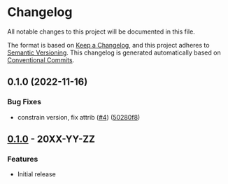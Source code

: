 # Changelog

All notable changes to this project will be documented in this file.

The format is based on
[Keep a Changelog](https://keepachangelog.com/en/1.0.0/),
and this project adheres to
[Semantic Versioning](https://semver.org/spec/v2.0.0.html).
This changelog is generated automatically based on [Conventional Commits](https://www.conventionalcommits.org/en/v1.0.0/).

## 0.1.0 (2022-11-16)


### Bug Fixes

* constrain version, fix attrib ([#4](https://github.com/GoogleCloudPlatform/terraform-google-cloud-workflows/issues/4)) ([50280f8](https://github.com/GoogleCloudPlatform/terraform-google-cloud-workflows/commit/50280f8aa89a9a55a7c83d068bfc7906cef97db6))

## [0.1.0](https://github.com/terraform-google-modules/terraform-google-cloud-workflow/releases/tag/v0.1.0) - 20XX-YY-ZZ

### Features

- Initial release

[0.1.0]: https://github.com/terraform-google-modules/terraform-google-cloud-workflow/releases/tag/v0.1.0
